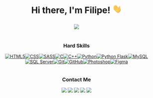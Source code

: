 # <p align="center">Hi there, I'm Filipe! <img width="30em" src="https://raw.githubusercontent.com/ABSphreak/ABSphreak/master/gifs/Hi.gif"></p>

<a href="#" align="center">
  <div>
    <img height="145em" src="https://github-readme-stats.vercel.app/api?username=filipefernandesdev&hide=prs,issues&count_private=true&show_icons=true&theme=github_dark"/>
<!--     <img height="145em" src="https://my-github-stats-git-main-filipefernandesdev.vercel.app/api/top-langs/?username=filipefernandesdev&theme=github_dark&exclude_repo=globalmusik,Flavia-Cabeleireiros&hide=hack&langs_count=6&layout=compact"/> -->
  </div>
</a>

#

### <p align="center">Hard Skills</p>
<a href="#" align="center">
  <div class="languages">
    <img title="HTML5" alt="HTML5" width="40px" src="https://cdn.jsdelivr.net/gh/devicons/devicon/icons/html5/html5-original.svg"><img title="CSS" alt="CSS" width="40px" src="https://cdn.jsdelivr.net/gh/devicons/devicon/icons/css3/css3-original.svg"><img title="SASS" alt="SASS" width="40px" src="https://cdn.jsdelivr.net/gh/devicons/devicon/icons/sass/sass-original.svg"><img title="C" alt="C" width="40px" src="https://cdn.jsdelivr.net/gh/devicons/devicon/icons/c/c-original.svg"><img title="C++" alt="C++" width="40px" src="https://cdn.jsdelivr.net/gh/devicons/devicon/icons/cplusplus/cplusplus-original.svg"><img title="Python" alt="Python" width="40px" src="https://cdn.jsdelivr.net/gh/devicons/devicon/icons/python/python-original.svg"><img title="Python Flask" alt="Python Flask" width="40px" src="https://cdn.jsdelivr.net/gh/devicons/devicon/icons/flask/flask-original.svg"><img title="MySQL" alt="MySQL" width="40px" src="https://cdn.jsdelivr.net/gh/devicons/devicon/icons/mysql/mysql-original.svg"><img title="SQL Server" alt="SQL Server" width="40px" src="https://cdn.jsdelivr.net/gh/devicons/devicon/icons/microsoftsqlserver/microsoftsqlserver-plain.svg"><img title="Git" alt="Git" width="40px" src="https://cdn.jsdelivr.net/gh/devicons/devicon/icons/git/git-original.svg"><img title="GitHub" alt="GitHub" width="40px" src="https://cdn.jsdelivr.net/gh/devicons/devicon/icons/github/github-original.svg"><img title="Photoshop" alt="Photoshop" width="40px" src="https://cdn.jsdelivr.net/gh/devicons/devicon/icons/photoshop/photoshop-plain.svg"><img title="Figma" alt="Figma" width="40px" src="https://cdn.jsdelivr.net/gh/devicons/devicon/icons/figma/figma-original.svg">
  </div>
</a>

#

### <p align="center">Contact Me</p>
<div align="center">
<!--   Mail -->
  <a href="mailto:filipefernandesdev@gmail.com" target="_blank"><img src="https://img.shields.io/badge/Gmail-D14836?style=for-the-badge&logo=gmail&logoColor=white"></a>
<!--   Instagram -->
  <a href="https://www.instagram.com/filipefernandesmusic/" target="_blank"><img src="https://img.shields.io/badge/Instagram-E4405F?style=for-the-badge&logo=instagram&logoColor=white"></a>
<!--   Stack Overflow -->
  <a href="https://stackoverflow.com/users/10398519/filipe-fernandes" target="_blank"><img src="https://img.shields.io/badge/Stack_Overflow-FE7A16?style=for-the-badge&logo=stack-overflow&logoColor=white"></a>
<!--   LinkedIn -->
  <a href="https://www.linkedin.com/in/filipefernandesdev/" target="_blank"><img src="https://img.shields.io/badge/LinkedIn-0077B5?style=for-the-badge&logo=linkedin&logoColor=white"></a>
<!--   GitHub -->
  <a href="https://github.com/filipefernandesdev" target="_blank"><img src="https://img.shields.io/badge/GitHub-100000?style=for-the-badge&logo=github&logoColor=white"></a>
</div>
